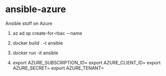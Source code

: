 # ansible-azure
Ansible stuff on Azure

1. az ad sp create-for-rbac --name <service-principal-name>

2. docker build . -t ansible

3. docker run -it ansible

4. export AZURE_SUBSCRIPTION_ID=<subscriptionId>
export AZURE_CLIENT_ID=<servicePrincipal-appId>
export AZURE_SECRET=<servicePrincipal-password>
export AZURE_TENANT=<tenantId>

